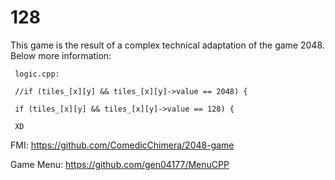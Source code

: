 # 128

This game is the result of a complex technical adaptation of the game 2048. Below more information:
	    
     logic.cpp:
	    
     //if (tiles_[x][y] && tiles_[x][y]->value == 2048) {
	    
     if (tiles_[x][y] && tiles_[x][y]->value == 128) {
	    
     XD

FMI: https://github.com/ComedicChimera/2048-game 

Game Menu: https://github.com/gen04177/MenuCPP
